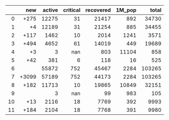|    |   new |   active |   critical |   recovered |   1M_pop |   total |
|---:|------:|---------:|-----------:|------------:|---------:|--------:|
|  0 |  +275 |    12275 |         31 |       21417 |      892 |   34730 |
|  1 |    +4 |    12189 |         31 |       21254 |      885 |   34455 |
|  2 |  +117 |     1462 |         10 |        2014 |     1241 |    3571 |
|  3 |  +494 |     4652 |         61 |       14019 |      449 |   19689 |
|  4 |    +3 |        3 |        nan |         803 |    11104 |     858 |
|  5 |   +42 |      381 |          6 |         118 |       16 |     525 |
|  6 |       |    55872 |        752 |       45467 |     2284 |  103265 |
|  7 | +3099 |    57189 |        752 |       44173 |     2284 |  103265 |
|  8 |  +182 |    11713 |         10 |       19865 |    10849 |   32151 |
|  9 |       |        3 |        nan |          99 |      983 |     105 |
| 10 |   +13 |     2116 |         18 |        7769 |      392 |    9993 |
| 11 |  +184 |     2104 |         18 |        7768 |      391 |    9980 |